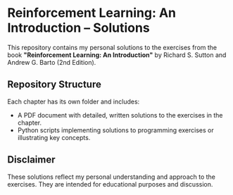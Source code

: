 # Reinforcement Learning: An Introduction – Solutions

This repository contains my personal solutions to the exercises from the book **"Reinforcement Learning: An Introduction"** by Richard S. Sutton and Andrew G. Barto (2nd Edition).

## Repository Structure

Each chapter has its own folder and includes:

- A PDF document with detailed, written solutions to the exercises in the chapter.
- Python scripts implementing solutions to programming exercises or illustrating key concepts.

## Disclaimer
These solutions reflect my personal understanding and approach to the exercises. They are intended for educational purposes and discussion.
